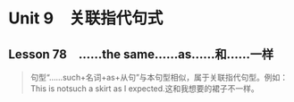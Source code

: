 ﻿ # Unit 9　关联指代句式
 ## Lesson 78　……the same……as……和……一样
 
> 句型“……such+名词+as+从句”与本句型相似，属于关联指代句型。例如：This is notsuch a skirt as I expected.这和我想要的裙子不一样。

> 


 